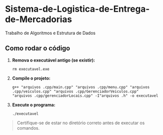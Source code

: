 # Sistema-de-Logistica-de-Entrega-de-Mercadorias
Trabalho de Algoritmos e Estrutura de Dados

## Como rodar o código

1. **Remova o executável antigo (se existir):**
   ```
   rm executavel.exe
   ```

2. **Compile o projeto:**
   ```
   g++ "arquivos .cpp/main.cpp" "arquivos .cpp/menu.cpp" "arquivos .cpp/veiculos.cpp" "arquivos .cpp/GerenciadorVeiculos.cpp" "arquivos .cpp/gerenciadorLocais.cpp" -I"arquivos .h" -o executavel
   ```

3. **Execute o programa:**
   ```
   ./executavel
   ```

> Certifique-se de estar no diretório correto antes de executar os comandos.


